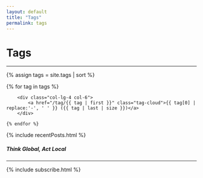 ```yaml
---
layout: default
title: "Tags"
permalink: tags
---
```


<h1>Tags</h1>

<hr class="blue1 mb-3 mt-1">

{% assign tags = site.tags | sort %}

<div class="row gr-1 mb-3">
    {% for tag in tags %}

        <div class="col-lg-4 col-6">
            <a href="/tag/{{ tag | first }}" class="tag-cloud">{{ tag[0] | replace:'-', ' ' }} ({{ tag | last | size }})</a>
        </div>

    {% endfor %}

</div>

{% include recentPosts.html %}

<!-- TODO: appears in two places index.md as well-->
<h5>Think Global, Act Local</h5>
<hr class="blue1 mb-3 mt-1">

{% include subscribe.html %}